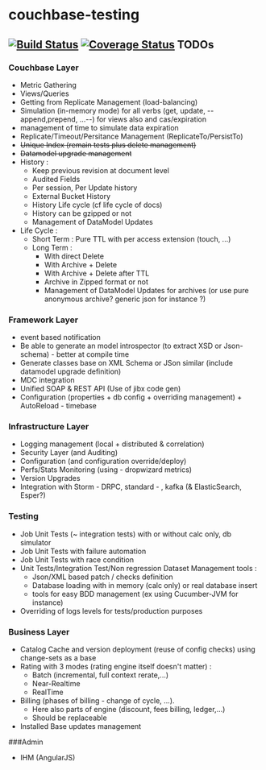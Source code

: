 couchbase-testing
=================

[![Build Status](https://travis-ci.org/dreameddeath/couchbase-testing.png?branch=master)](https://travis-ci.org/dreameddeath/couchbase-testing)
[![Coverage Status](https://img.shields.io/coveralls/dreameddeath/couchbase-testing.svg)](https://coveralls.io/r/dreameddeath/couchbase-testing?branch=master)
TODOs
-----

### Couchbase Layer
- Metric Gathering
- Views/Queries
- Getting from Replicate Management (load-balancing)
- Simulation (in-memory mode) for all verbs (get, update, -- append,prepend, ...--) for views also and cas/expiration
- management of time to simulate data expiration
- Replicate/Timeout/Persitance Management (ReplicateTo/PersistTo)
- ~~Unique Index (remain tests plus delete management)~~
- ~~Datamodel upgrade management~~
- History :
    - Keep previous revision at document level
    - Audited Fields
    - Per session, Per Update history
    - External Bucket History
    - History Life cycle (cf life cycle of docs)
    - History can be gzipped or not
    - Management of DataModel Updates
- Life Cycle :
    * Short Term : Pure TTL with per access extension (touch, ...)
    * Long Term :
        - With direct Delete
        - With Archive + Delete
        - With Archive + Delete after TTL
        - Archive in Zipped format or not
        - Management of DataModel Updates for archives (or use pure anonymous archive? generic json for instance ?)

### Framework Layer
- event based notification
- Be able to generate an model introspector (to extract XSD or Json-schema) - better at compile time
- Generate classes base on XML Schema or JSon similar (include datamodel upgrade definition)
- MDC integration
- Unified SOAP & REST API (Use of jibx code gen)
- Configuration (properties + db config + overriding management) + AutoReload - timebase

### Infrastructure Layer
- Logging management (local + distributed & correlation)
- Security Layer (and Auditing)
- Configuration (and configuration override/deploy)
- Perfs/Stats Monitoring (using - dropwizard metrics)
- Version Upgrades
- Integration with Storm - DRPC, standard - , kafka (& ElasticSearch, Esper?)


### Testing
- Job Unit Tests (~ integration tests) with or without calc only, db simulator
- Job Unit Tests with failure automation
- Job Unit Tests with race condition
- Unit Tests/Integration Test/Non regression Dataset Management tools :
     * Json/XML based patch / checks definition
     * Database loading with in memory (calc only) or real database insert
     * tools for easy BDD management (ex using Cucumber-JVM for instance)
- Overriding of logs levels for tests/production purposes

### Business Layer
- Catalog Cache and version deployment (reuse of config checks) using change-sets as a base
- Rating with 3 modes (rating engine itself doesn't matter) :
    * Batch (incremental, full context rerate,...)
    * Near-Realtime
    * RealTime
- Billing (phases of billing - change of cycle, ...).
    * Here also parts of engine (discount, fees billing, ledger,...)
    * Should be replaceable
- Installed Base updates management

###Admin
- IHM (AngularJS)
